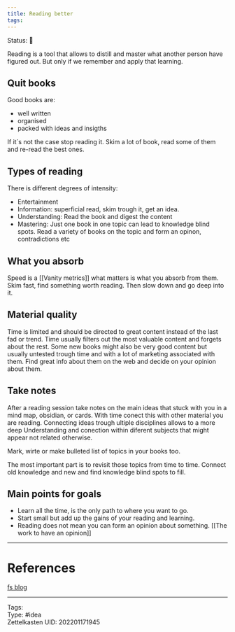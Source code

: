 ```yaml
---
title: Reading better
tags: 
---
```

Status: 🌱

Reading is a tool that allows to distill and master what another person have figured out. But only if we remember and apply that learning.

## Quit books
Good books are: 
- well written
- organised
- packed with ideas and insigths

If it´s not the case stop reading it. Skim a lot of book, read some of them and re-read the best ones.

## Types of reading
There is different degrees of intensity:

- Entertainment
- Information: superficial read, skim trough it, get an idea.
- Understanding: Read the book and digest the content
- Mastering: Just one book in one topic can lead to knowledge blind spots. Read a variety of books on the topic and form an opinon, contradictions etc

## What you absorb
Speed is a [[Vanity metrics]] what matters is what you absorb from them. Skim fast, find something worth reading. Then slow down and go deep into it.

## Material quality

Time is limited and should be directed to great content instead of the last fad or trend. Time usually filters out the most valuable content and forgets about the rest. Some new books might also be very good content but usually untested trough time and with a lot of marketing associated with them. Find great info about them on the web and decide on your opinion about them.

## Take notes
After a reading session take notes on the main ideas that stuck with you in a mind map, obsidian, or cards. With time conect this with other material you are reading. Connecting ideas trough ultiple disciplines allows to a more deep Understanding and conection within diferent subjects that might appear not related otherwise. 

Mark, wirte or make bulleted list of topics in your books too.

The most important part is to revisit those topics from time to time. Connect old knowledge and new and find knowledge blind spots to fill.

## Main points for goals
- Learn all the time, is the only path to where you want to go.
- Start small but add up the gains of your reading and learning.
- Reading does not mean you can form an opinion about something. [[The work to have an opinion]]
---
# References
[fs blog](https://fs.blog/reading/)

---
Tags:  
Type: #idea  
Zettelkasten UID: 202201171945  